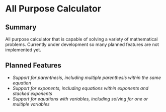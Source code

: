# All Purpose Calculator
## Summary
All purpose calculator that is capable of solving a variety of mathematical problems. Currently under development so many planned features are not implemented yet.

## Planned Features
- *Support for parenthesis, including multiple parenthesis within the same equation*
- *Support for exponents, including equations within exponents and stacked exponents*
- *Support for equations with variables, including solving for one or multiple variables*
